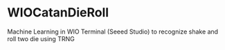 # WIOCatanDieRoll
Machine Learning in WIO Terminal (Seeed Studio) to recognize shake and roll two die using TRNG
